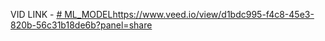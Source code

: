 VID LINK - 
[# ML_MODEL](https://www.veed.io/view/d1bdc995-f4c8-45e3-820b-56c31b18de6b?panel=share)https://www.veed.io/view/d1bdc995-f4c8-45e3-820b-56c31b18de6b?panel=share
